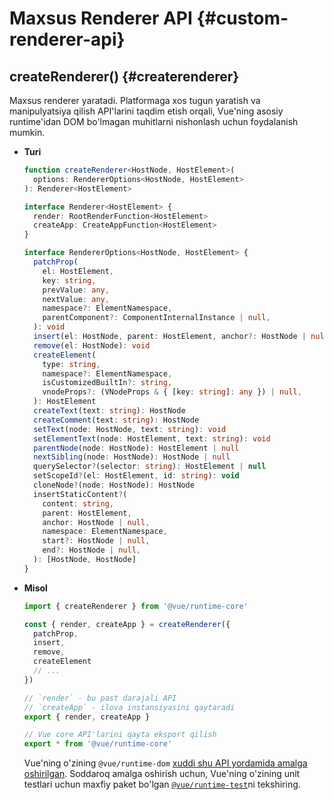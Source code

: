 # Maxsus Renderer API {#custom-renderer-api}

## createRenderer() {#createrenderer}

Maxsus renderer yaratadi. Platformaga xos tugun yaratish va manipulyatsiya qilish API'larini taqdim etish orqali, Vue'ning asosiy runtime'idan DOM bo'lmagan muhitlarni nishonlash uchun foydalanish mumkin.

- **Turi**

  ```ts
  function createRenderer<HostNode, HostElement>(
    options: RendererOptions<HostNode, HostElement>
  ): Renderer<HostElement>

  interface Renderer<HostElement> {
    render: RootRenderFunction<HostElement>
    createApp: CreateAppFunction<HostElement>
  }

  interface RendererOptions<HostNode, HostElement> {
    patchProp(
      el: HostElement,
      key: string,
      prevValue: any,
      nextValue: any,
      namespace?: ElementNamespace,
      parentComponent?: ComponentInternalInstance | null,
    ): void
    insert(el: HostNode, parent: HostElement, anchor?: HostNode | null): void
    remove(el: HostNode): void
    createElement(
      type: string,
      namespace?: ElementNamespace,
      isCustomizedBuiltIn?: string,
      vnodeProps?: (VNodeProps & { [key: string]: any }) | null,
    ): HostElement
    createText(text: string): HostNode
    createComment(text: string): HostNode
    setText(node: HostNode, text: string): void
    setElementText(node: HostElement, text: string): void
    parentNode(node: HostNode): HostElement | null
    nextSibling(node: HostNode): HostNode | null
    querySelector?(selector: string): HostElement | null
    setScopeId?(el: HostElement, id: string): void
    cloneNode?(node: HostNode): HostNode
    insertStaticContent?(
      content: string,
      parent: HostElement,
      anchor: HostNode | null,
      namespace: ElementNamespace,
      start?: HostNode | null,
      end?: HostNode | null,
    ): [HostNode, HostNode]
  }
  ```

- **Misol**

  ```js
  import { createRenderer } from '@vue/runtime-core'

  const { render, createApp } = createRenderer({
    patchProp,
    insert,
    remove,
    createElement
    // ...
  })

  // `render` - bu past darajali API
  // `createApp` - ilova instansiyasini qaytaradi
  export { render, createApp }

  // Vue core API'larini qayta eksport qilish
  export * from '@vue/runtime-core'
  ```

  Vue'ning o'zining `@vue/runtime-dom` [xuddi shu API yordamida amalga oshirilgan](https://github.com/vuejs/core/blob/main/packages/runtime-dom/src/index.ts). Soddaroq amalga oshirish uchun, Vue'ning o'zining unit testlari uchun maxfiy paket bo'lgan [`@vue/runtime-test`](https://github.com/vuejs/core/blob/main/packages/runtime-test/src/index.ts)ni tekshiring.
